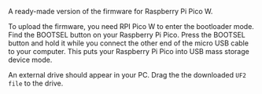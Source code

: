 A ready-made version of the firmware for Raspberry Pi Pico W.

To upload the firmware, you need RPI Pico W to enter the bootloader mode. Find the BOOTSEL button on your Raspberry Pi Pico. Press the BOOTSEL button and hold it while you connect the other end of the micro USB cable to your computer. This puts your Raspberry Pi Pico into USB mass storage device mode.

An external drive should appear in your PC. Drag the the downloaded ```UF2 file``` to the drive.
